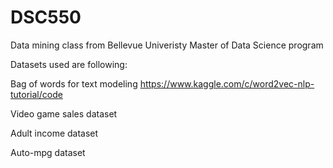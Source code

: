 # DSC550

Data mining class from Bellevue Univeristy Master of Data Science program

Datasets used are following:

Bag of words for text modeling
https://www.kaggle.com/c/word2vec-nlp-tutorial/code

Video game sales dataset

Adult income dataset

Auto-mpg dataset

